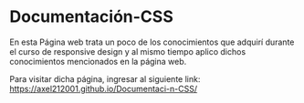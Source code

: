 # Documentación-CSS
En esta Página web trata un poco de los conocimientos que adquirí durante el curso de responsive design y al mismo tiempo aplico dichos conocimientos mencionados en la página web.

Para visitar dicha página, ingresar al siguiente link: https://axel212001.github.io/Documentaci-n-CSS/
